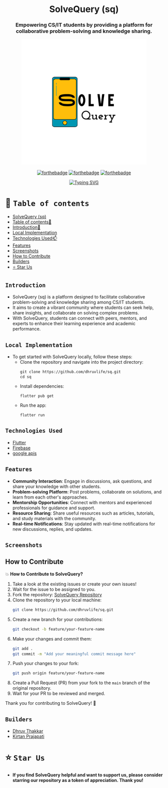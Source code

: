 <div align="center"> 

# SolveQuery (sq)


### Empowering CS/IT students by providing a platform for collaborative problem-solving and knowledge sharing.
 


<p align="center">
<img  width="400" height="400" src="https://raw.githubusercontent.com/dhruvlife/sq/master/assets/logos/wlogo.png">
</p>

  
[![forthebadge](https://forthebadge.com/images/badges/built-by-developers.svg)](https://github.com/dhruvlife/sq) 
[![forthebadge](https://forthebadge.com/images/badges/built-with-love.svg)](https://github.com/dhruvlife/sq) 
[![forthebadge](https://forthebadge.com/images/badges/built-for-android.svg)](https://github.com/dhruvlife/sq)
  
  
 [![Typing SVG](https://readme-typing-svg.demolab.com?font=QUARTZO+&pause=1000&color=F72288&width=455&lines=Empowering+CS%2FIT+students+with+SolveQuery)](https://github.com/dhruvlife/sq)
 
 
</div>


# 🧭 `Table of contents`

- [SolveQuery (sq)](#solvequery-sq)
- [Table of contents🧭 ](#table-of-contents)
- [Introduction🚀](#introduction)
- [Local Implementation](#local-implementation)
- [Technologies Used📫](#technologies-used)
- [Features](#features)
- [Screenshots](#screenshots)
- [How to Contribute](#how-to-contribute)
- [Builders](#builders)
- [⭐️ Star Us](#-star-us)

## `Introduction`
<!--- <div align="center">
<img  width="100" height="120" align="center" src="https://user-images.githubusercontent.com/110530263/225117486-588eb822-df15-44c5-aa77-d6a955fa9002.png">
 </div> --->
 
- SolveQuery (sq) is a platform designed to facilitate collaborative problem-solving and knowledge sharing among CS/IT students.
- It aims to create a vibrant community where students can seek help, share insights, and collaborate on solving complex problems.
- With SolveQuery, students can connect with peers, mentors, and experts to enhance their learning experience and academic performance.

## `Local Implementation`
- To get started with SolveQuery locally, follow these steps:
  - Clone the repository and navigate into the project directory:
    ```
    git clone https://github.com/dhruvlife/sq.git
    cd sq
    ```
  - Install dependencies:
    ```
    flutter pub get
    ```
  - Run the app:
    ```
    flutter run
    ```

## `Technologies Used`
- [Flutter](https://flutter.dev/)
- [Firebase](https://firebase.google.com/)
- [google apis](https://cloud.google.com/)


## `Features`
- **Community Interaction**: Engage in discussions, ask questions, and share your knowledge with other students.
- **Problem-solving Platform**: Post problems, collaborate on solutions, and learn from each other's approaches.
- **Mentorship Opportunities**: Connect with mentors and experienced professionals for guidance and support.
- **Resource Sharing**: Share useful resources such as articles, tutorials, and study materials with the community.
- **Real-time Notifications**: Stay updated with real-time notifications for new discussions, replies, and updates.

## `Screenshots`

<!--- Include relevant screenshots of your app here -->

## How to Contribute
💥 **How to Contribute to SolveQuery?**

1. Take a look at the existing issues or create your own issues!
2. Wait for the issue to be assigned to you.
3. Fork the repository: [SolveQuery Repository](https://github.com/dhruvlife/sq)
4. Clone the repository to your local machine:
    ```bash
    git clone https://github.com/dhruvlife/sq.git
    ```
5. Create a new branch for your contributions:
    ```bash
    git checkout -b feature/your-feature-name
    ```
6. Make your changes and commit them:
    ```bash
    git add .
    git commit -m "Add your meaningful commit message here"
    ```
7. Push your changes to your fork:
    ```bash
    git push origin feature/your-feature-name
    ```
8. Create a Pull Request (PR) from your fork to the `main` branch of the original repository.
9. Wait for your PR to be reviewed and merged.

Thank you for contributing to SolveQuery! 🌟

## `Builders`

* [Dhruv Thakkar](https://github.com/dhruvlife)
* [Kirtan Prajapati](https://github.com/kirtan-prajapati)

# ⭐️ `Star Us`
- **If you find SolveQuery helpful and want to support us, please consider starring our repository as a token of appreciation. Thank you!**
